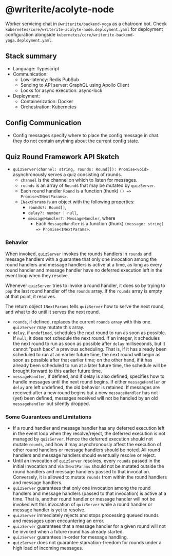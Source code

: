 # @writerite/acolyte-node

Worker servicing chat in `@writerite/backend-yoga` as a chatroom bot. Check `kubernetes/core/writerite-acolyte-node.deployment.yaml` for deployment configuration alongside `kubernetes/core/writerite-backend-yoga.deployment.yaml`.

## Stack summary

* Language: Typescript
* Communication:
  * Low-latency: Redis PubSub
  * Sending to API server: GraphQL using Apollo Client
  * Locks for async execution: async-lock
* Deployment:
  * Containerization: Docker
  * Orchestration: Kubernetes

## Config Communication

* Config messages specify where to place the config message in chat.
  they do not contain anything about the current config state.

## Quiz Round Framework API Sketch

* `quizServer(channel: string, rounds: Round[]): Promise<void>` asynchronously serves a quiz consisting of rounds.
  * `channel` is the channel on which to listen for messages.
  * `rounds` is an array of `Round`s that may be mutated by `quizServer`.
  * Each round handler `Round` is a function (thunk) `() => Promise<INextParams>`.
  * `INextParams` is an object with the following properties:
    * `rounds?: Round[]`,
    * `delay?: number | null`,
    * `messageHandler?: MessageHandler`, where
      * Each `MessageHandler` is a function (thunk) `(message: string) => Promise<INextParams>`.

### Behavior

When invoked, `quizServer` invokes the rounds handlers in `rounds` and message handlers with a guarantee that only one invocation among the round handlers and message handlers is active at a time, as long as every round handler and message handler have no deferred execution left in the event loop when they resolve.

Whenever `quizServer` tries to invoke a round handler, it does so by trying to `pop` the last round handler off the `rounds` array. If the `rounds` array is empty at that point, it resolves.

The return object `INextParams` tells `quizServer` how to serve the next round, and what to do until it serves the next round.

* `rounds`, if defined, replaces the current `rounds` array with this one. `quizServer` may mutate this array.
* `delay`, if `undefined`, schedules the next round to run as soon as possible. If `null`, it does not schedule the next round. If an integer, it schedules the next round to run as soon as possible after `delay` milliseconds, but it cannot "push back" a previous scheduling. That is, if it has already been scheduled to run at an earlier future time, the next round will begin as soon as possible after that earlier time; on the other hand, if it has already been scheduled to run at a later future time, the schedule will be brought forward to this earlier future time.
* `messageHandler`, if defined, and if delay is also defined, specifies how to handle messages until the next round begins. If either `messageHandler` or `delay` are left undefined, the old behavior is retained. If messages are received after a new round begins but a new `messageHandler` has not (yet) been defined, messages received will not be handled by an old `messageHandler` but silently dropped.

### Some Guarantees and Limitations

* If a round handler and message handler has any deferred execution left in the event loop when they resolve/reject, the deferred execution is not managed by `quizServer`. Hence the deferred execution should not mutate `rounds`, and how it may asynchronously affect the execution of other round handlers or message handlers should be noted. All round handlers and message handlers should eventually resolve or reject.
* Until an invocation of `quizServer` resolves, every `rounds` passed in the initial invocation and via `INextParams` should not be mutated outside the round handlers and message handlers passed to that invocation. Conversely, it is allowed to mutate `rounds` from within the round handlers and message handlers.
* `quizServer` guarantees that only one invocation among the round handlers and message handlers (passed to that invocation) is active at a time. That is, another round handler or message handler will not be invoked wrt this invocation of `quizServer` while a round handler or message handler is yet to resolve.
* `quizServer` immediately rejects and stops processing queued rounds and messages upon encountering an error.
* `quizServer` guarantees that a message handler for a given round will not be invoked when a future round has already started.
* `quizServer` guarantees in-order for message handling.
* `quizServer` does not guarantee starvation-freedom for rounds under a high load of incoming messages.